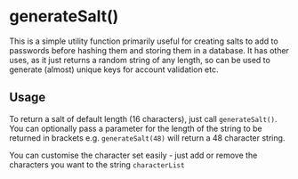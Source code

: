 # generateSalt()

This is a simple utility function primarily useful for creating salts to add to passwords before hashing them and storing them in a database. It has other uses, as it just returns a random string of any length, so can be used to generate (almost) unique keys for account validation etc.

## Usage

To return a salt of default length (16 characters), just call `generateSalt()`. You can optionally pass a parameter for the length of the string to be returned in brackets e.g. `generateSalt(48)` will return a 48 character string.

You can customise the character set easily - just add or remove the characters you want to the string `characterList`
